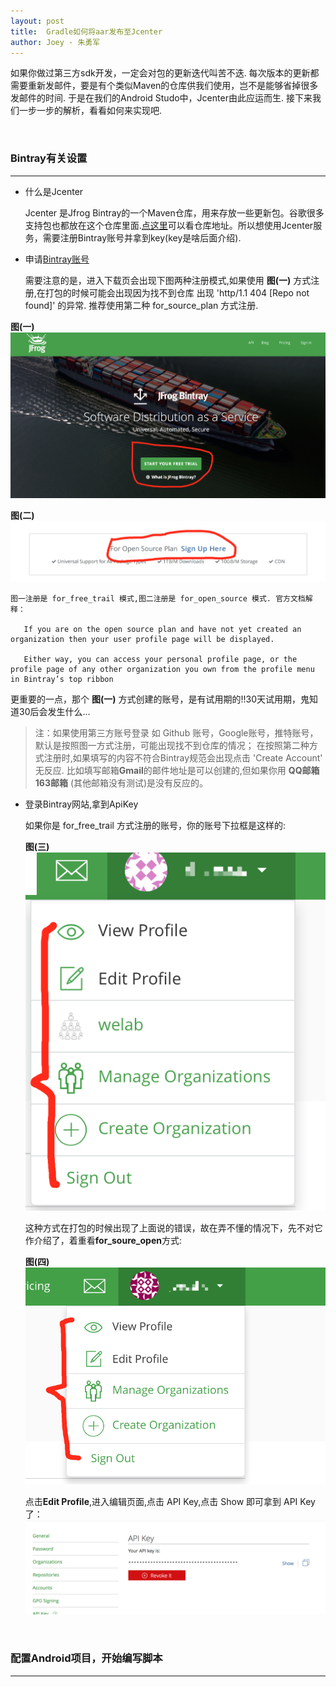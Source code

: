 ```yaml
---
layout: post
title:  Gradle如何将aar发布至Jcenter
author: Joey - 朱勇军
---
```


如果你做过第三方sdk开发，一定会对包的更新迭代叫苦不迭. 每次版本的更新都需要重新发邮件，要是有个类似Maven的仓库供我们使用，岂不是能够省掉很多发邮件的时间. 于是在我们的Android Studo中，Jcenter由此应运而生. 接下来我们一步一步的解析，看看如何来实现吧.

&emsp;&emsp;&emsp;&emsp;                                                             
###  Bintray有关设置
-------
  * 什么是Jcenter
  
    Jcenter 是Jfrog Bintray的一个Maven仓库，用来存放一些更新包。谷歌很多支持包也都放在这个仓库里面.[点这里](http://jcenter.bintray.com/)可以看仓库地址。所以想使用Jcenter服务，需要注册Bintray账号并拿到key(key是啥后面介绍).
  
  * 申请[Bintray账号](https://bintray.com)
 
    需要注意的是，进入下载页会出现下图两种注册模式,如果使用 **图(一)** 方式注册,在打包的时候可能会出现因为找不到仓库 出现 'http/1.1 404 [Repo not found]' 的异常. 推荐使用第二种 for_source_plan 方式注册.
   
   **图(一)**
   ![](/images/jcenter/for_free_trail.png) 
   
   **图(二)**
   ![](/images/jcenter/for_open_source.png)  
  
   ```
   图一注册是 for_free_trail 模式,图二注册是 for_open_source 模式. 官方文档解释：
   
      If you are on the open source plan and have not yet created an 
   organization then your user profile page will be displayed. 
           
      Either way, you can access your personal profile page, or the 
   profile page of any other organization you own from the profile menu 
   in Bintray’s top ribbon
   ```
   
   更重要的一点，那个 **图(一)** 方式创建的账号，是有试用期的!!30天试用期，鬼知道30后会发生什么...
   
   > 注：如果使用第三方账号登录 如 Github 账号，Google账号，推特账号，默认是按照图一方式注册，可能出现找不到仓库的情况；
        在按照第二种方式注册时,如果填写的内容不符合Bintray规范会出现点击 'Create Account' 无反应. 比如填写邮箱**Gmail**的邮件地址是可以创建的,但如果你用 **QQ邮箱** **163邮箱** (其他邮箱没有测试)是没有反应的。
         
   * 登录Bintray网站,拿到ApiKey
   
     如果你是 for_free_trail 方式注册的账号，你的账号下拉框是这样的:
     
     **图(三)**  
     ![](/images/jcenter/for_source_profile.png) 
     
     这种方式在打包的时候出现了上面说的错误，故在弄不懂的情况下，先不对它作介绍了，着重看**for_soure_open**方式:
    
     **图(四)**  
     ![](/images/jcenter/for_free_profile.png)
     
     点击**Edit Profile**,进入编辑页面,点击 API Key,点击 Show 即可拿到 API Key 了：
     ![](/images/jcenter/api_key.png)

&emsp;&emsp;&emsp;&emsp;                                                             
###  配置Android项目，开始编写脚本
-------